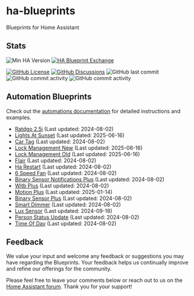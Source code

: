 # ha-blueprints

Blueprints for Home Assistant

## Stats

![Min HA Version](https://img.shields.io/badge/Min%20HA%20Version-2024.6.0-blue?style=flat&logo=home-assistant&color=blue)
[![HA Blueprint Exchange](https://img.shields.io/badge/HA%20Blueprint%20Exchange-Topics-blue?style=flat&logo=home-assistant&color=blue)](https://community.home-assistant.io/c/blueprints-exchange/53)

[![GitHub License](https://img.shields.io/github/license/asucrews/ha-blueprints?style=flat&logo=github&color=blue)](LICENSE.md)
[![GitHub Discussions](https://img.shields.io/github/discussions/asucrews/ha-blueprints?style=flat&logo=github&color=blue)](https://github.com/asucrews/ha-blueprints/discussions)
![GitHub last commit](https://img.shields.io/github/last-commit/asucrews/ha-blueprints?style=flat&logo=github&color=blue)
![GitHub commit activity](https://img.shields.io/github/commit-activity/m/asucrews/ha-blueprints?style=flat&logo=github&color=blue)
![GitHub commit activity](https://img.shields.io/github/commit-activity/y/asucrews/ha-blueprints?style=flat&logo=github&color=blue)

## Automation Blueprints

Check out the [automations documentation](https://github.com/asucrews/ha-blueprints/blob/main/automations/README.md) for detailed instructions and examples.

- [Ratdgo 2.5i](https://github.com/asucrews/ha-blueprints/blob/main/automations/ratgdo_2.5i/ratdgo_2.5i/README.md) (Last updated: 2024-08-02)
- [Lights At Sunset](https://github.com/asucrews/ha-blueprints/blob/main/automations/lights_sunset/lights_at_sunset/README.md) (Last updated: 2025-06-16)
- [Car Tag](https://github.com/asucrews/ha-blueprints/blob/main/automations/car_tag/car_tag/README.md) (Last updated: 2024-08-02)
- [Lock Management New](https://github.com/asucrews/ha-blueprints/blob/main/automations/lock_management/lock_management_new/README.md) (Last updated: 2025-06-16)
- [Lock Management Old](https://github.com/asucrews/ha-blueprints/blob/main/automations/lock_management/lock_management_old/README.md) (Last updated: 2025-06-16)
- [Flair](https://github.com/asucrews/ha-blueprints/blob/main/automations/smart_vents/flair/README.md) (Last updated: 2024-08-02)
- [Ha Restart](https://github.com/asucrews/ha-blueprints/blob/main/automations/ha_restart/ha_restart/README.md) (Last updated: 2024-08-02)
- [6 Speed Fan](https://github.com/asucrews/ha-blueprints/blob/main/automations/esp360_remote/6_speed_fan/README.md) (Last updated: 2024-08-02)
- [Binary Sensor Notifications Plus](https://github.com/asucrews/ha-blueprints/blob/main/automations/binary_sensor_notifications_plus/binary_sensor_notifications_plus/README.md) (Last updated: 2024-08-02)
- [Witb Plus](https://github.com/asucrews/ha-blueprints/blob/main/automations/witb_plus/witb_plus/README.md) (Last updated: 2024-08-02)
- [Motion Plus](https://github.com/asucrews/ha-blueprints/blob/main/automations/witb_plus/derivatives/motion_plus/README.md) (Last updated: 2025-01-14)
- [Binary Sensor Plus](https://github.com/asucrews/ha-blueprints/blob/main/automations/witb_plus/derivatives/binary_sensor_plus/binary_sensor_plus/README.md) (Last updated: 2024-08-02)
- [Smart Dimmer](https://github.com/asucrews/ha-blueprints/blob/main/automations/inovelli/red/smart_dimmer/smart_dimmer/README.md) (Last updated: 2024-08-02)
- [Lux Sensor](https://github.com/asucrews/ha-blueprints/blob/main/automations/lux_sensor/lux_sensor/README.md) (Last updated: 2024-09-18)
- [Person Status Update](https://github.com/asucrews/ha-blueprints/blob/main/automations/person_status_update/person_status_update/README.md) (Last updated: 2024-08-02)
- [Time Of Day](https://github.com/asucrews/ha-blueprints/blob/main/automations/time_of_day/time_of_day/README.md) (Last updated: 2024-08-02)

## Feedback

We value your input and welcome any feedback or suggestions you may have regarding the Blueprints. Your feedback helps us continually improve and refine our offerings for the community.

Please feel free to leave your comments below or reach out to us on the [Home Assistant forum](https://community.home-assistant.io/). Thank you for your support!
